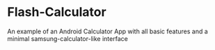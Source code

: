 # Flash-Calculator
An example of an Android Calculator App with all basic features and a minimal samsung-calculator-like interface

